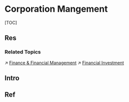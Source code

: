 # Corporation Mangement

[TOC]



## Res
### Related Topics
↗ [Finance & Financial Management](../../Economics%20&%20Finance/🏦%20Finance%20&%20Financial%20Management/Finance%20&%20Financial%20Management.md)
↗ [Financial Investment](../../Economics%20&%20Finance/🏦%20Finance%20&%20Financial%20Management/Financial%20Investment/Financial%20Investment.md)



## Intro



## Ref
